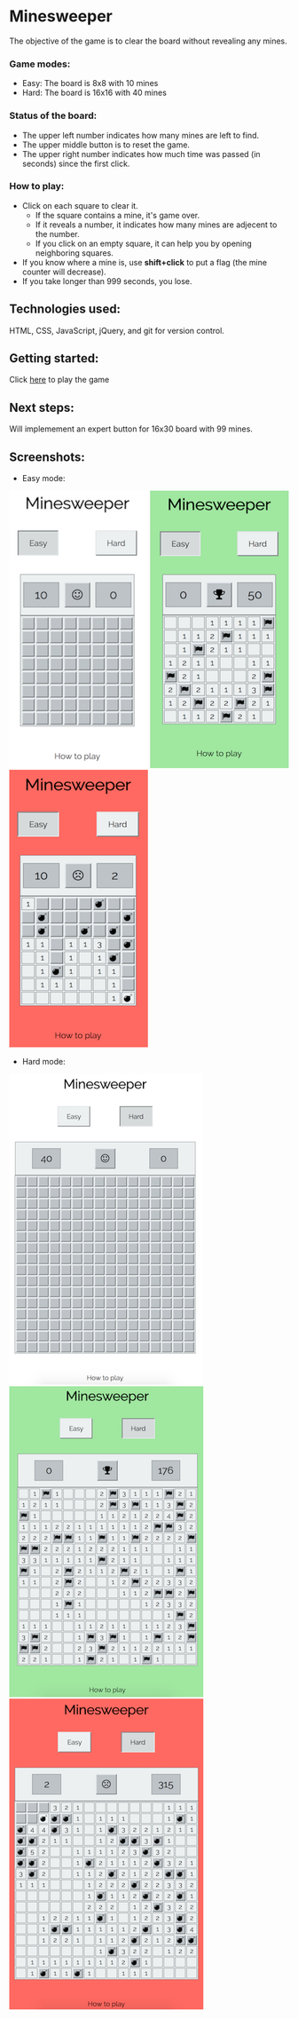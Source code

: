 # Minesweeper

The objective of the game is to clear the board without revealing any mines.

### Game modes:
* Easy: The board is 8x8 with 10 mines
* Hard: The board is 16x16 with 40 mines

### Status of the board:
* The upper left number indicates how many mines are left to find.
* The upper middle button is to reset the game.
* The upper right number indicates how much time was passed (in seconds) since the first click.

### How to play:
* Click on each square to clear it. 
    * If the square contains a mine, it's game over. 
    * If it reveals a number, it indicates how many mines are adjecent to the number. 
    * If you click on an empty square, it can help you by opening neighboring squares.
* If you know where a mine is, use **shift+click** to put a flag (the mine counter will decrease).
* If you take longer than 999 seconds, you lose.

## Technologies used:
HTML, CSS, JavaScript, jQuery, and git for version control.

## Getting started:
Click [here](https://valeriaoshiro.github.io/Minesweeper/) to play the game

## Next steps:
Will implemement an expert button for 16x30 board with 99 mines.

## Screenshots:
* Easy mode:

![](images/easy-start.png) ![](images/easy-win.png) ![](images/easy-lose.png)
* Hard mode:

![](images/hard-start.png) ![](images/hard-win.png) ![](images/hard-lose.png)